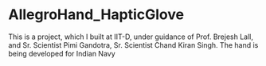 # AllegroHand_HapticGlove
This is a project, which I built at IIT-D, under guidance of Prof. Brejesh Lall, and Sr. Scientist Pimi Gandotra, Sr. Scientist Chand Kiran Singh. The hand is being developed for Indian Navy
